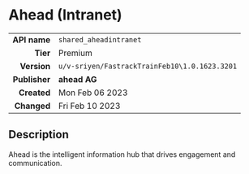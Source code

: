 # Ahead (Intranet)
| | |
|-:|-|
|**API name**|`shared_aheadintranet`|
|**Tier**|Premium|
|**Version**|`u/v-sriyen/FastrackTrainFeb10\1.0.1623.3201`|
|**Publisher**|**ahead AG**|
|**Created**|Mon Feb 06 2023|
|**Changed**|Fri Feb 10 2023|

## Description
Ahead is the intelligent information hub that drives engagement and communication.​
